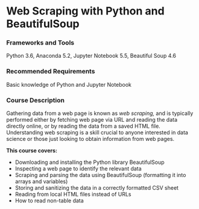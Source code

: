 # Web Scraping with Python and BeautifulSoup

### Frameworks and Tools

Python 3.6, Anaconda 5.2, Jupyter Notebook 5.5, Beautiful Soup 4.6

### Recommended Requirements

Basic knowledge of Python and Jupyter Notebook

### Course Description

Gathering data from a web page is known as _web scraping,_ and is typically performed either by fetching web page via URL and reading the data directly online, or by reading the data from a saved HTML file. Understanding web scraping is a skill crucial to anyone interested in data science or those just looking to obtain information from web pages.

**This course covers:**

- Downloading and installing the Python library BeautifulSoup
- Inspecting a web page to identify the relevant data
- Scraping and parsing the data using BeautifulSoup (formatting it into arrays and variables)
- Storing and sanitizing the data in a correctly formatted CSV sheet
- Reading from local HTML files instead of URLs
- How to read non-table data
